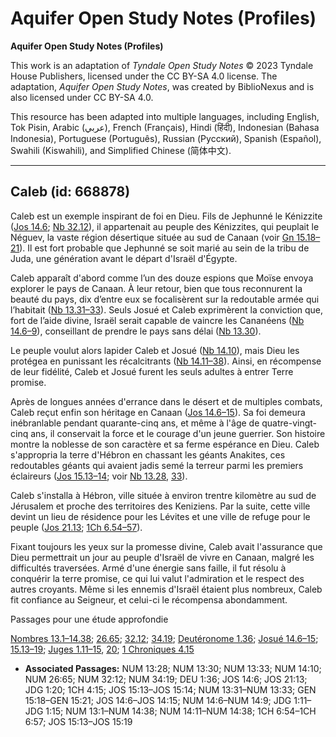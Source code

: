 # Aquifer Open Study Notes (Profiles)

**Aquifer Open Study Notes (Profiles)**

This work is an adaptation of *Tyndale Open Study Notes* © 2023 Tyndale House Publishers, licensed under the CC BY\-SA 4\.0 license. The adaptation, *Aquifer Open Study Notes*, was created by BiblioNexus and is also licensed under CC BY\-SA 4\.0\.

This resource has been adapted into multiple languages, including English, Tok Pisin, Arabic (عربي), French (Français), Hindi (हिंदी), Indonesian (Bahasa Indonesia), Portuguese (Português), Russian (Русский), Spanish (Español), Swahili (Kiswahili), and Simplified Chinese (简体中文).



--------------------------------

## Caleb (id: 668878)

Caleb est un exemple inspirant de foi en Dieu. Fils de Jephunné le Kénizzite ([Jos 14\.6](https://ref.ly/Josh14:6); [Nb 32\.12](https://ref.ly/Num32:12)), il appartenait au peuple des Kénizzites, qui peuplait le Néguev, la vaste région désertique située au sud de Canaan (voir [Gn 15\.18–21](https://ref.ly/Gen15:18-Gen15:21)). Il est fort probable que Jephunné se soit marié au sein de la tribu de Juda, une génération avant le départ d'Israël d'Égypte.

Caleb apparaît d'abord comme l’un des douze espions que Moïse envoya explorer le pays de Canaan. À leur retour, bien que tous reconnurent la beauté du pays, dix d’entre eux se focalisèrent sur la redoutable armée qui l’habitait ([Nb 13\.31–33](https://ref.ly/Num13:31-Num13:33)). Seuls Josué et Caleb exprimèrent la conviction que, fort de l’aide divine, Israël serait capable de vaincre les Cananéens ([Nb 14\.6–9](https://ref.ly/Num14:6-Num14:9)), conseillant de prendre le pays sans délai ([Nb 13\.30](https://ref.ly/Num13:30)).

Le peuple voulut alors lapider Caleb et Josué ([Nb 14\.10](https://ref.ly/Num14:10)), mais Dieu les protégea en punissant les récalcitrants ([Nb 14\.11–38](https://ref.ly/Num14:11-Num14:38)). Ainsi, en récompense de leur fidélité, Caleb et Josué furent les seuls adultes à entrer Terre promise.

Après de longues années d'errance dans le désert et de multiples combats, Caleb reçut enfin son héritage en Canaan ([Jos 14\.6–15](https://ref.ly/Josh14:6-Josh14:15)). Sa foi demeura inébranlable pendant quarante\-cinq ans, et même à l'âge de quatre\-vingt\-cinq ans, il conservait la force et le courage d'un jeune guerrier. Son histoire montre la noblesse de son caractère et sa ferme espérance en Dieu. Caleb s'appropria la terre d'Hébron en chassant les géants Anakites, ces redoutables géants qui avaient jadis semé la terreur parmi les premiers éclaireurs ([Jos 15\.13–14](https://ref.ly/Josh15:13-Josh15:14); voir [Nb 13\.28](https://ref.ly/Num13:28), [33](https://ref.ly/Num13:33)).

Caleb s'installa à Hébron, ville située à environ trentre kilomètre au sud de Jérusalem et proche des territoires des Keniziens. Par la suite, cette ville devint un lieu de résidence pour les Lévites et une ville de refuge pour le peuple ([Jos 21\.13](https://ref.ly/Josh21:13); [1Ch 6\.54–57](https://ref.ly/1Chr6:54-1Chr6:57)).

Fixant toujours les yeux sur la promesse divine, Caleb avait l'assurance que Dieu permettrait un jour au peuple d'Israël de vivre en Canaan, malgré les difficultés traversées. Armé d'une énergie sans faille, il fut résolu à conquérir la terre promise, ce qui lui valut l'admiration et le respect des autres croyants. Même si les ennemis d'Israël étaient plus nombreux, Caleb fit confiance au Seigneur, et celui\-ci le récompensa abondamment.

Passages pour une étude approfondie

[Nombres 13\.1–14\.38](https://ref.ly/Num13:1-Num14:38); [26\.65](https://ref.ly/Num26:65); [32\.12](https://ref.ly/Num32:12); [34\.19](https://ref.ly/Num34:19); [Deutéronome 1\.36](https://ref.ly/Deut1:36); [Josué 14\.6–15](https://ref.ly/Josh14:6-Josh14:15); [15\.13–19](https://ref.ly/Josh15:13-Josh15:19); [Juges 1\.11–15](https://ref.ly/Judg1:11-Judg1:15), [20](https://ref.ly/Judg1:20); [1 Chroniques 4\.15](https://ref.ly/1Chr4:15)

* **Associated Passages:** NUM 13:28; NUM 13:30; NUM 13:33; NUM 14:10; NUM 26:65; NUM 32:12; NUM 34:19; DEU 1:36; JOS 14:6; JOS 21:13; JDG 1:20; 1CH 4:15; JOS 15:13–JOS 15:14; NUM 13:31–NUM 13:33; GEN 15:18–GEN 15:21; JOS 14:6–JOS 14:15; NUM 14:6–NUM 14:9; JDG 1:11–JDG 1:15; NUM 13:1–NUM 14:38; NUM 14:11–NUM 14:38; 1CH 6:54–1CH 6:57; JOS 15:13–JOS 15:19

